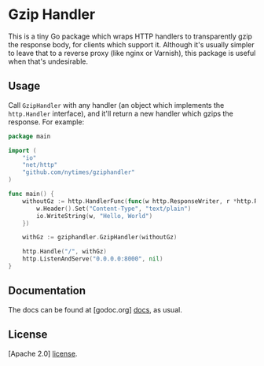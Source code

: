 Gzip Handler
============

This is a tiny Go package which wraps HTTP handlers to transparently gzip the
response body, for clients which support it. Although it's usually simpler to
leave that to a reverse proxy (like nginx or Varnish), this package is useful
when that's undesirable.


## Usage

Call `GzipHandler` with any handler (an object which implements the
`http.Handler` interface), and it'll return a new handler which gzips the
response. For example:

```go
package main

import (
	"io"
	"net/http"
	"github.com/nytimes/gziphandler"
)

func main() {
	withoutGz := http.HandlerFunc(func(w http.ResponseWriter, r *http.Request) {
		w.Header().Set("Content-Type", "text/plain")
		io.WriteString(w, "Hello, World")
	})

	withGz := gziphandler.GzipHandler(withoutGz)

	http.Handle("/", withGz)
	http.ListenAndServe("0.0.0.0:8000", nil)
}
```


## Documentation

The docs can be found at [godoc.org] [docs], as usual.


## License

[Apache 2.0] [license].




[docs]:     https://godoc.org/github.com/nytimes/gziphandler
[license]:  https://github.com/nytimes/gziphandler/blob/master/LICENSE.md
